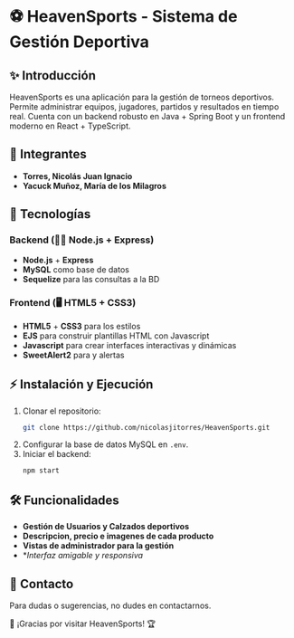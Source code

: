 # ⚽ HeavenSports - Sistema de Gestión Deportiva

## ✨ Introducción

HeavenSports es una aplicación para la gestión de torneos deportivos. Permite administrar equipos, jugadores, partidos y resultados en tiempo real. Cuenta con un backend robusto en Java + Spring Boot y un frontend moderno en React + TypeScript.

## 👥 Integrantes

- **Torres, Nicolás Juan Ignacio**
- **Yacuck Muñoz, María de los Milagros**

## 🔧 Tecnologías

### Backend (👨‍💻 Node.js + Express)

- **Node.js** + **Express**
- **MySQL** como base de datos
- **Sequelize** para las consultas a la BD

### Frontend (🖥️ HTML5 + CSS3)

- **HTML5** + **CSS3** para los estilos
- **EJS** para construir plantillas HTML con Javascript
- **Javascript** para crear interfaces interactivas y dinámicas
- **SweetAlert2** para y alertas

## ⚡ Instalación y Ejecución

1. Clonar el repositorio:
   ```bash
   git clone https://github.com/nicolasjitorres/HeavenSports.git
   ```
2. Configurar la base de datos MySQL en `.env`.
3. Iniciar el backend:
   ```bash
   npm start
   ```

## 🛠️ Funcionalidades

- **Gestión de Usuarios y Calzados deportivos**
- **Descripcion, precio e imagenes de cada producto**
- **Vistas de administrador para la gestión**
- **Interfaz amigable y responsiva*

## 💌 Contacto

Para dudas o sugerencias, no dudes en contactarnos.

🎉 ¡Gracias por visitar HeavenSports! 🏆

